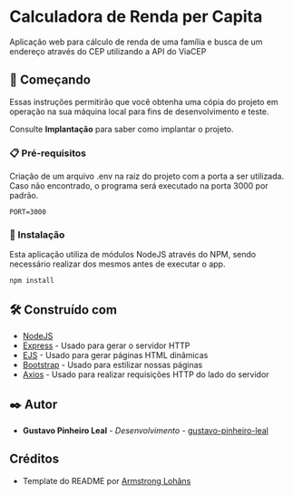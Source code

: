 # Calculadora de Renda per Capita

Aplicação web para cálculo de renda de uma família e busca de um endereço através do CEP utilizando a API do ViaCEP

## 🚀 Começando

Essas instruções permitirão que você obtenha uma cópia do projeto em operação na sua máquina local para fins de desenvolvimento e teste.

Consulte **Implantação** para saber como implantar o projeto.

### 📋 Pré-requisitos

Criação de um arquivo .env na raiz do projeto com a porta a ser utilizada. Caso não encontrado, o programa será executado na porta 3000 por padrão.

```
PORT=3000
```

### 🔧 Instalação

Esta aplicação utiliza de módulos NodeJS através do NPM, sendo necessário realizar dos mesmos antes de executar o app.

```
npm install
```

## 🛠️ Construído com

* [NodeJS](https://nodejs.org/en/)
* [Express](https://expressjs.com/pt-br/) - Usado para gerar o servidor HTTP
* [EJS](https://ejs.co/) - Usado para gerar páginas HTML dinâmicas
* [Bootstrap](https://getbootstrap.com/) - Usado para estilizar nossas páginas
* [Axios](https://axios-http.com/) - Usado para realizar requisições HTTP do lado do servidor


## ✒️ Autor

* **Gustavo Pinheiro Leal** - *Desenvolvimento* - [gustavo-pinheiro-leal](https://github.com/gustavo-pinheiro-leal)

## Créditos

* Template do README por [Armstrong Lohãns](https://gist.github.com/lohhans)
